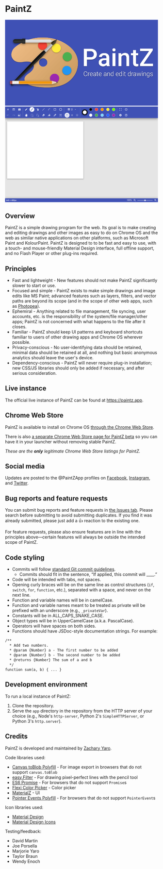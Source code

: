 # PaintZ
<img src="https://raw.githubusercontent.com/ZMYaro/paintz/master/app/images/og_image.png" width="640" alt="PaintZ logo." />
<img src="https://raw.githubusercontent.com/ZMYaro/paintz/master/app/images/full_scrnsht.png" width="640" alt="Screenshot of PaintZ." />


## Overview

PaintZ is a simple drawing program for the web.  Its goal is to make creating and editing drawings and other images as easy to do on Chrome OS and the web as similar native applications on other platforms, such as Microsoft Paint and KolourPaint.  PaintZ is designed to to be fast and easy to use, with a touch- and mouse-friendly Material Design interface, full offline support, and no Flash Player or other plug-ins required.


## Principles

* Fast and lightweight - New features should not make PaintZ significantly slower to start or use.
* Focused and simple - PaintZ exists to make simple drawings and image edits like MS Paint; advanced features such as layers, filters, and vector paths are beyond its scope (and in the scope of other web apps, such as [Photopea](https://photopea.com)).
* Ephemiral - Anything related to file management, file syncing, user accounts, etc. is the responsibility of the system/file manager/other apps; PaintZ is not concerned with what happens to the file after it closes.
* Familiar - PaintZ should keep UI patterns and keyboard shortcuts familiar to users of other drawing apps and Chrome OS wherever possible.
* Privacy-conscious - No user-identifying data should be retained, minimal data should be retained at all, and nothing but basic anonymous analytics should leave the user's device.
* Dependency-conscious - PaintZ will never require plug-in installation; new CSS/JS libraries should only be added if necessary, and after serious consideration.


## Live instance

The official live instance of PaintZ can be found at https://paintz.app.


## Chrome Web Store

PaintZ is available to install on Chrome OS [through the Chrome Web Store](https://chrome.google.com/webstore/detail/gdjcnhanmagpjdpilaehedkchegnkdoj).

There is also [a separate Chrome Web Store page for PaintZ beta](https://chrome.google.com/webstore/detail/nnjcoegaaijffkibjhbgcbejklgcmlmh) so you can have it in your launcher without removing stable PaintZ.

_These are the **only** legitimate Chrome Web Store listings for PaintZ._


## Social media

Updates are posted to the @PaintZApp profiles on [Facebook](https://www.facebook.com/PaintZApp), [Instagram](https://www.instagram.com/PaintZApp), and [Twitter](https://twitter.com/PaintZApp).


## Bug reports and feature requests

You can submit bug reports and feature requests in [the Issues tab](https://github.com/ZMYaro/paintz/issues).  Please search before submitting to avoid submitting duplicates.  If you find it was already submitted, please just add a 👍 reaction to the existing one.

For feature requests, please also ensure features are in line with the principles above—certain features will always be outside the intended scope of PaintZ.


## Code styling

* Commits will follow [standard Git commit guidelines](http://git-scm.com/book/ch5-2.html#Commit-Guidelines).
  - Commits should fit in the sentence, “If applied, this commit will \_\_\_\_.”
* Code will be intended with tabs, not spaces.
* Opening curly braces will be on the same line as control structures (`if`, `switch`, `for`, `function`, etc.), separated with a space, and never on the next line.
* Function and variable names will be in camelCase.
* Function and variable names meant to be treated as private will be prefixed with an underscore (e.g., `_privateVar`).
* Constants will be in ALL\_CAPS\_SNAKE\_CASE.
* Object types will be in UpperCamelCase (a.k.a. PascalCase).
* Operators will have spaces on both sides.
* Functions should have JSDoc-style documentation strings.  For example:

```
/**
  * Add two numbers.
  * @param {Number} a - The first number to be added
  * @param {Number} b - The second number to be added
  * @returns {Number} The sum of a and b
  */
function sum(a, b) { ... }
```


## Development environment

To run a local instance of PaintZ:

1. Clone the repository.
2. Serve the `app` directory in the repository from the HTTP server of your choice (e.g., Node's `http-server`, Python 2's `SimpleHTTPServer`, or Python 3's `http.server`).


## Credits

PaintZ is developed and maintained by [Zachary Yaro](https://zmyaro.com).

Code libraries used:
* [Canvas toBlob Polyfill](https://developer.mozilla.org/en-US/docs/Web/API/HTMLCanvasElement/toBlob#Polyfill) - For image export in browsers that do not support `canvas.toBlob`
* [easy.Filter](http://members.chello.at/easyfilter/canvas.html) - For drawing pixel-perfect lines with the pencil tool
* [ES6 Promise](https://github.com/stefanpenner/es6-promise) - For browsers that do not support `Promise`s
* [Flexi Color Picker](http://www.daviddurman.com/flexi-color-picker) - Color picker
* [MaterialZ](https://materialz.dev) - UI
* [Pointer Events Polyfill](https://github.com/jquery/PEP) - For browsers that do not support `PointerEvent`s

Icon libraries used:
* [Material Design](https://material.io/resources/icons)
* [Material Design Icons](https://materialdesignicons.com)

Testing/feedback:
* David Martin
* Joe Porsella
* Marjorie Yaro
* Taylor Braun
* Wendy Enoch

